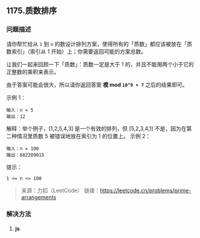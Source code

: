 ## 1175.质数排序

### 问题描述

请你帮忙给从 `1` 到 `n` 的数设计排列方案，使得所有的「质数」都应该被放在「质数索引」（索引从 1 开始）上；你需要返回可能的方案总数。

让我们一起来回顾一下「质数」：质数一定是大于 1 的，并且不能用两个小于它的正整数的乘积来表示。

由于答案可能会很大，所以请你返回答案 **模 mod `10^9 + 7`** 之后的结果即可。

示例 1：

```
输入：n = 5
输出：12
```

解释：举个例子，[1,2,5,4,3] 是一个有效的排列，但 [5,2,3,4,1] 不是，因为在第二种情况里质数 5 被错误地放在索引为 1 的位置上。
示例 2：

```
输入：n = 100
输出：682289015
```


提示：

```
1 <= n <= 100
```

> 来源：力扣（LeetCode）
> 链接：https://leetcode.cn/problems/prime-arrangements

### 解决方法

1. #### js

```js

```

